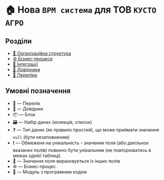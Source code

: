﻿# 🏠 Нова `BPM система` для ТОВ `КУСТО АГРО`

## Розділи
- [👥 Організаційна структура](./OrgStructure/README.MD)
- [⚙️ Бізнес-процеси](./Proceses/README.MD)
- [🔌 Інтеграції](./Integrations/README.MD)
- [📘 Довідники](./Entities/README.MD)
- [🎲 Переліки](./Enums/README.MD)

## Умовні позначення
- 🎲 — Перелік
- 📘 — Довідник
- 📦 — Блок
- 🗃 — Набір даних (колекція, список)
- ❓ — Тип даних (як правило простий), що може приймати значення `null` (бути незаповненим)
- ❗ — Обмеженя на унікальність - значення поля (або декількох вказаних полів) повинно бути унікальним (не повторюватись в межах однієї таблиці)
- 🔧 — Значення поля вираховується із інших полів
- ⚙️ — Бізнес-процес
- 📜 — Модуль з програмним кодом